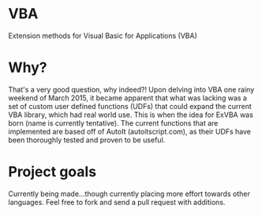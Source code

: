 # VBA
Extension methods for Visual Basic for Applications (VBA)

# Why?
That's a very good question, why indeed?! Upon delving into VBA one rainy weekend of March 2015, it became apparent that what was lacking was a set of custom user defined functions (UDFs) that could expand the current VBA library, which had real world use. This is when the idea for ExVBA was born (name is currently tentative). The current functions that are implemented are based off of AutoIt (autoitscript.com), as their UDFs have been thoroughly tested and proven to be useful.

# Project goals
Currently being made...though currently placing more effort towards other languages. Feel free to fork and send a pull request with additions.
